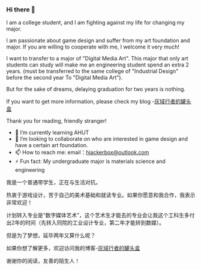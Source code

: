 ### Hi there 👋

I am a college student, and I am fighting against my life for changing my major.

I am passionate about game design and suffer from my art foundation and major. If you are willing to cooperate with me, I welcome it very much!

I want to transfer to a major of "Digital Media Art". This major that only art students can study will make me an engineering student spend an extra 2 years.
(must be transferred to the same college of "Industrial Design" before the second year To "Digital Media Art").

But for the sake of dreams, delaying graduation for two years is nothing.

If you want to get more information, please check my blog -[灰域行者的罐头盒](https://hacbox.studio)

Thank you for reading, friendly stranger!

- 🌱 I’m currently learning AHUT
- 👯 I’m looking to collaborate on who are interested in game design and have a certain art foundation.
- 📫 How to reach me: email：hiackerbox@outlook.com
- ⚡ Fun fact: My undergraduate major is materials science and engineering

我是一个普通带学生，正在与生活对抗。

热衷于游戏设计，苦于自己的美术基础和就读专业。如果你愿意和我合作，我表示非常欢迎！

计划转入专业是“数字媒体艺术”，这个艺术生才能去的专业会让我这个工科生多付出2年的时间（先转入同院的工业设计专业，第二年才能转到数媒）。

但是为了梦想，延毕两年又算什么呢？

如果你想了解更多，欢迎访问我的博客-[灰域行者的罐头盒](https://hacbox.studio)

谢谢你的阅读，友善的陌生人！
